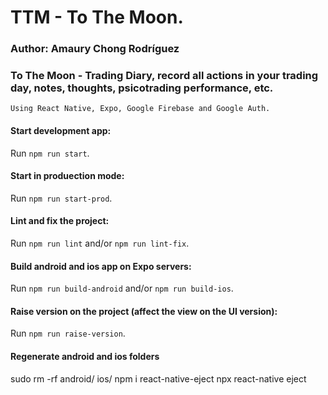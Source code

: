 # TTM - To The Moon.

### Author: Amaury Chong Rodríguez

### To The Moon - Trading Diary, record all actions in your trading day, notes, thoughts, psicotrading performance, etc.
    Using React Native, Expo, Google Firebase and Google Auth.

#### Start development app:
Run `npm run start`.

#### Start in produection mode:
Run `npm run start-prod`.

#### Lint and fix the project:
Run `npm run lint` and/or  `npm run lint-fix`.

#### Build android and ios app on Expo servers:
Run `npm run build-android` and/or  `npm run build-ios`.

#### Raise version on the project (affect the view on the UI version):
Run `npm run raise-version`.


#### Regenerate android and ios folders
sudo rm -rf android/ ios/
npm i react-native-eject
npx react-native eject
